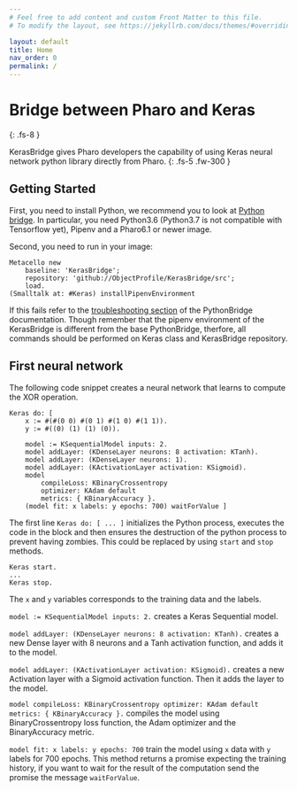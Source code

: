 ```yaml
---
# Feel free to add content and custom Front Matter to this file.
# To modify the layout, see https://jekyllrb.com/docs/themes/#overriding-theme-defaults

layout: default
title: Home
nav_order: 0
permalink: /
---
```


# Bridge between Pharo and Keras
{: .fs-8 }

KerasBridge gives Pharo developers the capability of using Keras neural network python library directly from Pharo.
{: .fs-5 .fw-300 }

## Getting Started

First, you need to install Python, we recommend you to look at [Python bridge](https://objectprofile.github.io/PythonBridge/).
In particular, you need Python3.6 (Python3.7 is not compatible with Tensorflow yet), Pipenv and a Pharo6.1 or newer image.

Second, you need to run in your image:
```smalltalk
Metacello new
    baseline: 'KerasBridge';
    repository: 'github://ObjectProfile/KerasBridge/src';
    load.
(Smalltalk at: #Keras) installPipenvEnvironment
```

If this fails refer to the [troubleshooting section](https://objectprofile.github.io/PythonBridge/pages/installation#troubleshooting) of the PythonBridge documentation. Though remember that the pipenv environment of the KerasBridge is different from the base PythonBridge, therfore, all commands should be performed on Keras class and KerasBridge repository.

## First neural network

The following code snippet creates a neural network that learns to compute the XOR operation.

```smalltalk
Keras do: [ 
    x := #(#(0 0) #(0 1) #(1 0) #(1 1)).
    y := #((0) (1) (1) (0)).

    model := KSequentialModel inputs: 2.
    model addLayer: (KDenseLayer neurons: 8 activation: KTanh).
    model addLayer: (KDenseLayer neurons: 1).
    model addLayer: (KActivationLayer activation: KSigmoid).
    model 
        compileLoss: KBinaryCrossentropy 
        optimizer: KAdam default 
        metrics: { KBinaryAccuracy }.
    (model fit: x labels: y epochs: 700) waitForValue ]
```

The first line `Keras do: [ ... ]` initializes the Python process, executes the code in the block and then ensures the destruction of the python process to prevent having zombies. This could be replaced by using `start` and `stop` methods.
```smalltalk
Keras start.
...
Keras stop.
```

The `x` and `y` variables corresponds to the training data and the labels.

`model := KSequentialModel inputs: 2.` creates a Keras Sequential model.

`model addLayer: (KDenseLayer neurons: 8 activation: KTanh).` creates a new Dense layer with 8 neurons and a Tanh activation function, and adds it to the model.

`model addLayer: (KActivationLayer activation: KSigmoid).` creates a new Activation layer with a Sigmoid activation function. Then it adds the layer to the model.

`model compileLoss: KBinaryCrossentropy optimizer: KAdam default metrics: { KBinaryAccuracy }.` compiles the model using BinaryCrossentropy loss function, the Adam optimizer and the BinaryAccuracy metric.

`model fit: x labels: y epochs: 700` train the model using `x` data with `y` labels for 700 epochs. This method returns a promise expecting the training history, if you want to wait for the result of the computation send the promise the message `waitForValue`.
